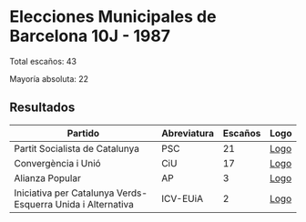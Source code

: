 # Elecciones Municipales de Barcelona 10J - 1987

Total escaños: 43

Mayoría absoluta: 22

## Resultados

| Partido | Abreviatura | Escaños | Logo |
| - | - | - | - |
| Partit Socialista de Catalunya | PSC | 21| [Logo](https://github.com/playzzz/Pactos/blob/master/Logos/PSC.jpg?raw=true)
| Convergència i Unió | CiU | 17 | [Logo](https://github.com/playzzz/Pactos/blob/master/Logos/CIU.jpg?raw=true)
| Alianza Popular | AP | 3 | [Logo](https://github.com/playzzz/Pactos/blob/master/Logos/AP.jpg?raw=true)
| Iniciativa per Catalunya Verds-Esquerra Unida i Alternativa | ICV-EUiA | 2 | [Logo](https://github.com/playzzz/Pactos/blob/master/Logos/ICV.jpg?raw=true)
